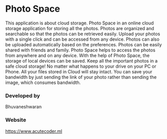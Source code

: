 # Photo Space

This application is about cloud storage. Photo Space in an online cloud storage application for storing all the photos. Photos are organized and searchable so that the photos can be retrieved easily. Upload your photos with a single click and can be accessed from any device. Photos can also be uploaded automatically based on the preferences. Photos can be easily shared with friends and family. Photo Space helps to access the photos from anywhere and on any device. With the help of Photo Space, the storage of local devices can be saved. Keep all the important photos in a safe cloud storage! No matter what happens to your drive on your PC or Phone. All your files stored in Cloud will stay intact. You can save your bandwidth by just sending the link of your photo rather than sending the image, which consumes bandwidth.

### Developed by
Bhuvaneshwaran

### Website
https://www.acutecoder.ml
